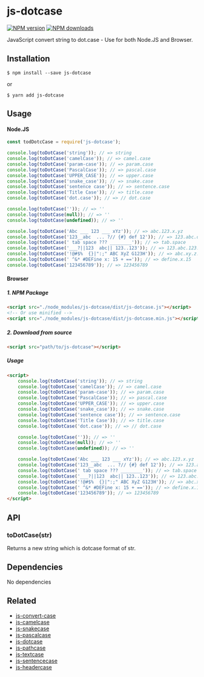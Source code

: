 # js-dotcase

[![NPM version][npm-image]][npm-url]
[![NPM downloads][downloads-image]][downloads-url]

JavaScript convert string to dot.case - Use for both Node.JS and Browser.


## Installation

`$ npm install --save js-dotcase`

or

`$ yarn add js-dotcase`

## Usage

#### Node.JS

```js
const todDotcCase = require('js-dotcase');

console.log(toDotCase('string')); // => string
console.log(toDotCase('camelCase')); // => camel.case
console.log(toDotCase('param-case')); // => param.case
console.log(toDotCase('PascalCase')); // => pascal.case
console.log(toDotCase('UPPER_CASE')); // => upper.case
console.log(toDotCase('snake_case')); // => snake.case
console.log(toDotCase('sentence case')); // => sentence.case
console.log(toDotCase('Title Case')); // => title.case
console.log(toDotCase('dot.case')); // => // dot.case

console.log(toDotCase('')); // => ''
console.log(toDotCase(null)); // => ''
console.log(toDotCase(undefined)); // => ''

console.log(toDotCase('Abc ___ 123 ___ xYz')); // => abc.123.x.yz
console.log(toDotCase('123__abc  ... ?// {#} def 12')); // => 123.abc.def.12
console.log(toDotCase('	tab space ??? ________')); // => tab.space
console.log(toDotCase('___?||123  abc|| 123..123')); // => 123.abc.123.123
console.log(toDotCase('!@#$%  {}|":;" ABC XyZ G123H')); // => abc.xy.z.g123h
console.log(toDotCase(' ^&* #DEFine x: 15 + ==')); // => define.x.15
console.log(toDotCase('123456789')); // => 123456789

```

#### Browser
##### 1. NPM Package
```html
<script src="./node_modules/js-dotcase/dist/js-dotcase.js"></script>
<!-- Or use minified -->
<script src="./node_modules/js-dotcase/dist/js-dotcase.min.js"></script>
```
##### 2. Download from source
```html
<script src="path/to/js-dotcase"></script>
```
##### Usage
```html
<script>
	console.log(toDotCase('string')); // => string
	console.log(toDotCase('camelCase')); // => camel.case
	console.log(toDotCase('param-case')); // => param.case
	console.log(toDotCase('PascalCase')); // => pascal.case
	console.log(toDotCase('UPPER_CASE')); // => upper.case
	console.log(toDotCase('snake_case')); // => snake.case
	console.log(toDotCase('sentence case')); // => sentence.case
	console.log(toDotCase('Title Case')); // => title.case
	console.log(toDotCase('dot.case')); // => // dot.case

	console.log(toDotCase('')); // => ''
	console.log(toDotCase(null)); // => ''
	console.log(toDotCase(undefined)); // => ''

	console.log(toDotCase('Abc ___ 123 ___ xYz')); // => abc.123.x.yz
	console.log(toDotCase('123__abc  ... ?// {#} def 12')); // => 123.abc.def.12
	console.log(toDotCase('	tab space ??? ________')); // => tab.space
	console.log(toDotCase('___?||123  abc|| 123..123')); // => 123.abc.123.123
	console.log(toDotCase('!@#$%  {}|":;" ABC XyZ G123H')); // => abc.xy.z.g123h
	console.log(toDotCase(' ^&* #DEFine x: 15 + ==')); // => define.x.15
	console.log(toDotCase('123456789')); // => 123456789
</script>
```

## API

### toDotCase(str)

Returns a new string which is dotcase format of str.


## Dependencies
No dependencies

## Related
+ [js-convert-case](https://github.com/huynhsamha/js-convert-case)
+ [js-camelcase](https://github.com/huynhsamha/js-camelcase)
+ [js-snakecase](https://github.com/huynhsamha/js-snakecase)
+ [js-pascalcase](https://github.com/huynhsamha/js-pascalcase)
+ [js-dotcase](https://github.com/huynhsamha/js-dotcase)
+ [js-pathcase](https://github.com/huynhsamha/js-pathcase)
+ [js-textcase](https://github.com/huynhsamha/js-textcase)
+ [js-sentencecase](https://github.com/huynhsamha/js-sentencecase)
+ [js-headercase](https://github.com/huynhsamha/js-headercase)


[npm-image]: https://img.shields.io/npm/v/js-dotcase.svg?style=flat
[npm-url]: https://www.npmjs.com/package/js-dotcase
[downloads-image]: https://img.shields.io/npm/dm/js-dotcase.svg?style=flat
[downloads-url]: https://www.npmjs.com/package/js-dotcase

